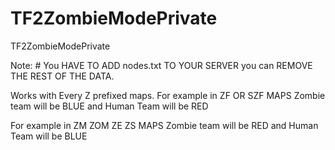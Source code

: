 # TF2ZombieModePrivate
TF2ZombieModePrivate


Note: # You HAVE TO ADD nodes.txt TO YOUR SERVER  you can REMOVE THE REST OF THE DATA.

Works with Every Z prefixed maps.
For example in ZF OR SZF MAPS
Zombie team will be BLUE and Human Team will be RED

For example in ZM ZOM ZE ZS MAPS
Zombie team will be RED and Human Team will be BLUE
